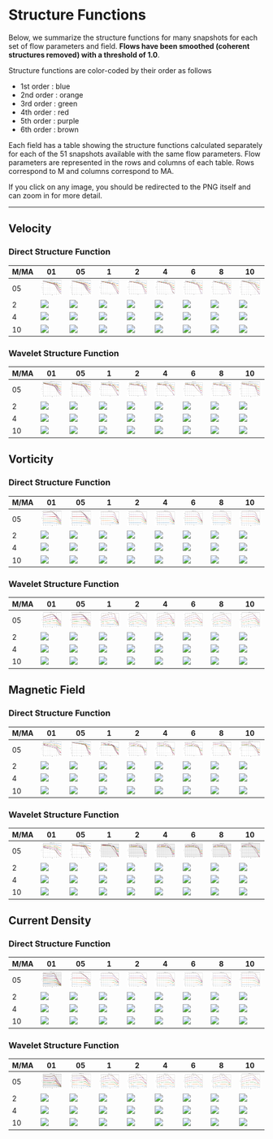 # Structure Functions

Below, we summarize the structure functions for many snapshots for each set of flow parameters and field.
**Flows have been smoothed (coherent structures removed) with a threshold of 1.0**.

Structure functions are color-coded by their order as follows

  * 1st order : blue
  * 2nd order : orange
  * 3rd order : green
  * 4th order : red
  * 5th order : purple
  * 6th order : brown

Each field has a table showing the structure functions calculated separately for each of the 51 snapshots available with the same flow parameters.
Flow parameters are represented in the rows and columns of each table.
Rows correspond to M and columns correspond to MA.

If you click on any image, you should be redirected to the PNG itself and can zoom in for more detail.

---

## Velocity

### Direct Structure Function

|M/MA| 01 | 05 | 1 | 2 | 4 | 6 | 8 | 10 |
|----|----|----|---|---|---|---|---|----|
| 05 |<img src="M05MA01/w4t-plot-structure-function-ansatz_M05MA01_avrg_vel_dsf_denoise-01d00-smooth.png">|<img src="M05MA05/w4t-plot-structure-function-ansatz_M05MA05_avrg_vel_dsf_denoise-01d00-smooth.png">|<img src="M05MA1/w4t-plot-structure-function-ansatz_M05MA1_avrg_vel_dsf_denoise-01d00-smooth.png">|<img src="M05MA2/w4t-plot-structure-function-ansatz_M05MA2_avrg_vel_dsf_denoise-01d00-smooth.png">|<img src="M05MA4/w4t-plot-structure-function-ansatz_M05MA4_avrg_vel_dsf_denoise-01d00-smooth.png">|<img src="M05MA6/w4t-plot-structure-function-ansatz_M05MA6_avrg_vel_dsf_denoise-01d00-smooth.png">|<img src="M05MA8/w4t-plot-structure-function-ansatz_M05MA8_avrg_vel_dsf_denoise-01d00-smooth.png">|<img src="M05MA10/w4t-plot-structure-function-ansatz_M05MA10_avrg_vel_dsf_denoise-01d00-smooth.png">|
| 2  |<img src="M2MA01/w4t-plot-structure-function-ansatz_M2MA01_avrg_vel_dsf_denoise-01d00-smooth.png">|<img src="M2MA05/w4t-plot-structure-function-ansatz_M2MA05_avrg_vel_dsf_denoise-01d00-smooth.png">|<img src="M2MA1/w4t-plot-structure-function-ansatz_M2MA1_avrg_vel_dsf_denoise-01d00-smooth.png">|<img src="M2MA2/w4t-plot-structure-function-ansatz_M2MA2_avrg_vel_dsf_denoise-01d00-smooth.png">|<img src="M2MA4/w4t-plot-structure-function-ansatz_M2MA4_avrg_vel_dsf_denoise-01d00-smooth.png">|<img src="M2MA6/w4t-plot-structure-function-ansatz_M2MA6_avrg_vel_dsf_denoise-01d00-smooth.png">|<img src="M2MA8/w4t-plot-structure-function-ansatz_M2MA8_avrg_vel_dsf_denoise-01d00-smooth.png">|<img src="M2MA10/w4t-plot-structure-function-ansatz_M2MA10_avrg_vel_dsf_denoise-01d00-smooth.png">|
| 4  |<img src="M4MA01/w4t-plot-structure-function-ansatz_M4MA01_avrg_vel_dsf_denoise-01d00-smooth.png">|<img src="M4MA05/w4t-plot-structure-function-ansatz_M4MA05_avrg_vel_dsf_denoise-01d00-smooth.png">|<img src="M4MA1/w4t-plot-structure-function-ansatz_M4MA1_avrg_vel_dsf_denoise-01d00-smooth.png">|<img src="M4MA2/w4t-plot-structure-function-ansatz_M4MA2_avrg_vel_dsf_denoise-01d00-smooth.png">|<img src="M4MA4/w4t-plot-structure-function-ansatz_M4MA4_avrg_vel_dsf_denoise-01d00-smooth.png">|<img src="M4MA6/w4t-plot-structure-function-ansatz_M4MA6_avrg_vel_dsf_denoise-01d00-smooth.png">|<img src="M4MA8/w4t-plot-structure-function-ansatz_M4MA8_avrg_vel_dsf_denoise-01d00-smooth.png">|<img src="M4MA10/w4t-plot-structure-function-ansatz_M4MA10_avrg_vel_dsf_denoise-01d00-smooth.png">|
| 10 |<img src="M10MA01/w4t-plot-structure-function-ansatz_M10MA01_avrg_vel_dsf_denoise-01d00-smooth.png">|<img src="M10MA05/w4t-plot-structure-function-ansatz_M10MA05_avrg_vel_dsf_denoise-01d00-smooth.png">|<img src="M10MA1/w4t-plot-structure-function-ansatz_M10MA1_avrg_vel_dsf_denoise-01d00-smooth.png">|<img src="M10MA2/w4t-plot-structure-function-ansatz_M10MA2_avrg_vel_dsf_denoise-01d00-smooth.png">|<img src="M10MA4/w4t-plot-structure-function-ansatz_M10MA4_avrg_vel_dsf_denoise-01d00-smooth.png">|<img src="M10MA6/w4t-plot-structure-function-ansatz_M10MA6_avrg_vel_dsf_denoise-01d00-smooth.png">|<img src="M10MA8/w4t-plot-structure-function-ansatz_M10MA8_avrg_vel_dsf_denoise-01d00-smooth.png">|<img src="M10MA10/w4t-plot-structure-function-ansatz_M10MA10_avrg_vel_dsf_denoise-01d00-smooth.png">|

### Wavelet Structure Function

|M/MA| 01 | 05 | 1 | 2 | 4 | 6 | 8 | 10 |
|----|----|----|---|---|---|---|---|----|
| 05 |<img src="M05MA01/w4t-plot-structure-function-ansatz_M05MA01_avrg_vel_wsf_denoise-01d00-smooth.png">|<img src="M05MA05/w4t-plot-structure-function-ansatz_M05MA05_avrg_vel_wsf_denoise-01d00-smooth.png">|<img src="M05MA1/w4t-plot-structure-function-ansatz_M05MA1_avrg_vel_wsf_denoise-01d00-smooth.png">|<img src="M05MA2/w4t-plot-structure-function-ansatz_M05MA2_avrg_vel_wsf_denoise-01d00-smooth.png">|<img src="M05MA4/w4t-plot-structure-function-ansatz_M05MA4_avrg_vel_wsf_denoise-01d00-smooth.png">|<img src="M05MA6/w4t-plot-structure-function-ansatz_M05MA6_avrg_vel_wsf_denoise-01d00-smooth.png">|<img src="M05MA8/w4t-plot-structure-function-ansatz_M05MA8_avrg_vel_wsf_denoise-01d00-smooth.png">|<img src="M05MA10/w4t-plot-structure-function-ansatz_M05MA10_avrg_vel_wsf_denoise-01d00-smooth.png">|
| 2  |<img src="M2MA01/w4t-plot-structure-function-ansatz_M2MA01_avrg_vel_wsf_denoise-01d00-smooth.png">|<img src="M2MA05/w4t-plot-structure-function-ansatz_M2MA05_avrg_vel_wsf_denoise-01d00-smooth.png">|<img src="M2MA1/w4t-plot-structure-function-ansatz_M2MA1_avrg_vel_wsf_denoise-01d00-smooth.png">|<img src="M2MA2/w4t-plot-structure-function-ansatz_M2MA2_avrg_vel_wsf_denoise-01d00-smooth.png">|<img src="M2MA4/w4t-plot-structure-function-ansatz_M2MA4_avrg_vel_wsf_denoise-01d00-smooth.png">|<img src="M2MA6/w4t-plot-structure-function-ansatz_M2MA6_avrg_vel_wsf_denoise-01d00-smooth.png">|<img src="M2MA8/w4t-plot-structure-function-ansatz_M2MA8_avrg_vel_wsf_denoise-01d00-smooth.png">|<img src="M2MA10/w4t-plot-structure-function-ansatz_M2MA10_avrg_vel_wsf_denoise-01d00-smooth.png">|
| 4  |<img src="M4MA01/w4t-plot-structure-function-ansatz_M4MA01_avrg_vel_wsf_denoise-01d00-smooth.png">|<img src="M4MA05/w4t-plot-structure-function-ansatz_M4MA05_avrg_vel_wsf_denoise-01d00-smooth.png">|<img src="M4MA1/w4t-plot-structure-function-ansatz_M4MA1_avrg_vel_wsf_denoise-01d00-smooth.png">|<img src="M4MA2/w4t-plot-structure-function-ansatz_M4MA2_avrg_vel_wsf_denoise-01d00-smooth.png">|<img src="M4MA4/w4t-plot-structure-function-ansatz_M4MA4_avrg_vel_wsf_denoise-01d00-smooth.png">|<img src="M4MA6/w4t-plot-structure-function-ansatz_M4MA6_avrg_vel_wsf_denoise-01d00-smooth.png">|<img src="M4MA8/w4t-plot-structure-function-ansatz_M4MA8_avrg_vel_wsf_denoise-01d00-smooth.png">|<img src="M4MA10/w4t-plot-structure-function-ansatz_M4MA10_avrg_vel_wsf_denoise-01d00-smooth.png">|
| 10 |<img src="M10MA01/w4t-plot-structure-function-ansatz_M10MA01_avrg_vel_wsf_denoise-01d00-smooth.png">|<img src="M10MA05/w4t-plot-structure-function-ansatz_M10MA05_avrg_vel_wsf_denoise-01d00-smooth.png">|<img src="M10MA1/w4t-plot-structure-function-ansatz_M10MA1_avrg_vel_wsf_denoise-01d00-smooth.png">|<img src="M10MA2/w4t-plot-structure-function-ansatz_M10MA2_avrg_vel_wsf_denoise-01d00-smooth.png">|<img src="M10MA4/w4t-plot-structure-function-ansatz_M10MA4_avrg_vel_wsf_denoise-01d00-smooth.png">|<img src="M10MA6/w4t-plot-structure-function-ansatz_M10MA6_avrg_vel_wsf_denoise-01d00-smooth.png">|<img src="M10MA8/w4t-plot-structure-function-ansatz_M10MA8_avrg_vel_wsf_denoise-01d00-smooth.png">|<img src="M10MA10/w4t-plot-structure-function-ansatz_M10MA10_avrg_vel_wsf_denoise-01d00-smooth.png">|

## Vorticity

### Direct Structure Function

|M/MA| 01 | 05 | 1 | 2 | 4 | 6 | 8 | 10 |
|----|----|----|---|---|---|---|---|----|
| 05 |<img src="M05MA01/w4t-plot-structure-function-ansatz_M05MA01_avrg_vort_dsf_denoise-01d00-smooth.png">|<img src="M05MA05/w4t-plot-structure-function-ansatz_M05MA05_avrg_vort_dsf_denoise-01d00-smooth.png">|<img src="M05MA1/w4t-plot-structure-function-ansatz_M05MA1_avrg_vort_dsf_denoise-01d00-smooth.png">|<img src="M05MA2/w4t-plot-structure-function-ansatz_M05MA2_avrg_vort_dsf_denoise-01d00-smooth.png">|<img src="M05MA4/w4t-plot-structure-function-ansatz_M05MA4_avrg_vort_dsf_denoise-01d00-smooth.png">|<img src="M05MA6/w4t-plot-structure-function-ansatz_M05MA6_avrg_vort_dsf_denoise-01d00-smooth.png">|<img src="M05MA8/w4t-plot-structure-function-ansatz_M05MA8_avrg_vort_dsf_denoise-01d00-smooth.png">|<img src="M05MA10/w4t-plot-structure-function-ansatz_M05MA10_avrg_vort_dsf_denoise-01d00-smooth.png">|
| 2  |<img src="M2MA01/w4t-plot-structure-function-ansatz_M2MA01_avrg_vort_dsf_denoise-01d00-smooth.png">|<img src="M2MA05/w4t-plot-structure-function-ansatz_M2MA05_avrg_vort_dsf_denoise-01d00-smooth.png">|<img src="M2MA1/w4t-plot-structure-function-ansatz_M2MA1_avrg_vort_dsf_denoise-01d00-smooth.png">|<img src="M2MA2/w4t-plot-structure-function-ansatz_M2MA2_avrg_vort_dsf_denoise-01d00-smooth.png">|<img src="M2MA4/w4t-plot-structure-function-ansatz_M2MA4_avrg_vort_dsf_denoise-01d00-smooth.png">|<img src="M2MA6/w4t-plot-structure-function-ansatz_M2MA6_avrg_vort_dsf_denoise-01d00-smooth.png">|<img src="M2MA8/w4t-plot-structure-function-ansatz_M2MA8_avrg_vort_dsf_denoise-01d00-smooth.png">|<img src="M2MA10/w4t-plot-structure-function-ansatz_M2MA10_avrg_vort_dsf_denoise-01d00-smooth.png">|
| 4  |<img src="M4MA01/w4t-plot-structure-function-ansatz_M4MA01_avrg_vort_dsf_denoise-01d00-smooth.png">|<img src="M4MA05/w4t-plot-structure-function-ansatz_M4MA05_avrg_vort_dsf_denoise-01d00-smooth.png">|<img src="M4MA1/w4t-plot-structure-function-ansatz_M4MA1_avrg_vort_dsf_denoise-01d00-smooth.png">|<img src="M4MA2/w4t-plot-structure-function-ansatz_M4MA2_avrg_vort_dsf_denoise-01d00-smooth.png">|<img src="M4MA4/w4t-plot-structure-function-ansatz_M4MA4_avrg_vort_dsf_denoise-01d00-smooth.png">|<img src="M4MA6/w4t-plot-structure-function-ansatz_M4MA6_avrg_vort_dsf_denoise-01d00-smooth.png">|<img src="M4MA8/w4t-plot-structure-function-ansatz_M4MA8_avrg_vort_dsf_denoise-01d00-smooth.png">|<img src="M4MA10/w4t-plot-structure-function-ansatz_M4MA10_avrg_vort_dsf_denoise-01d00-smooth.png">|
| 10 |<img src="M10MA01/w4t-plot-structure-function-ansatz_M10MA01_avrg_vort_dsf_denoise-01d00-smooth.png">|<img src="M10MA05/w4t-plot-structure-function-ansatz_M10MA05_avrg_vort_dsf_denoise-01d00-smooth.png">|<img src="M10MA1/w4t-plot-structure-function-ansatz_M10MA1_avrg_vort_dsf_denoise-01d00-smooth.png">|<img src="M10MA2/w4t-plot-structure-function-ansatz_M10MA2_avrg_vort_dsf_denoise-01d00-smooth.png">|<img src="M10MA4/w4t-plot-structure-function-ansatz_M10MA4_avrg_vort_dsf_denoise-01d00-smooth.png">|<img src="M10MA6/w4t-plot-structure-function-ansatz_M10MA6_avrg_vort_dsf_denoise-01d00-smooth.png">|<img src="M10MA8/w4t-plot-structure-function-ansatz_M10MA8_avrg_vort_dsf_denoise-01d00-smooth.png">|<img src="M10MA10/w4t-plot-structure-function-ansatz_M10MA10_avrg_vort_dsf_denoise-01d00-smooth.png">|

### Wavelet Structure Function

|M/MA| 01 | 05 | 1 | 2 | 4 | 6 | 8 | 10 |
|----|----|----|---|---|---|---|---|----|
| 05 |<img src="M05MA01/w4t-plot-structure-function-ansatz_M05MA01_avrg_vort_wsf_denoise-01d00-smooth.png">|<img src="M05MA05/w4t-plot-structure-function-ansatz_M05MA05_avrg_vort_wsf_denoise-01d00-smooth.png">|<img src="M05MA1/w4t-plot-structure-function-ansatz_M05MA1_avrg_vort_wsf_denoise-01d00-smooth.png">|<img src="M05MA2/w4t-plot-structure-function-ansatz_M05MA2_avrg_vort_wsf_denoise-01d00-smooth.png">|<img src="M05MA4/w4t-plot-structure-function-ansatz_M05MA4_avrg_vort_wsf_denoise-01d00-smooth.png">|<img src="M05MA6/w4t-plot-structure-function-ansatz_M05MA6_avrg_vort_wsf_denoise-01d00-smooth.png">|<img src="M05MA8/w4t-plot-structure-function-ansatz_M05MA8_avrg_vort_wsf_denoise-01d00-smooth.png">|<img src="M05MA10/w4t-plot-structure-function-ansatz_M05MA10_avrg_vort_wsf_denoise-01d00-smooth.png">|
| 2  |<img src="M2MA01/w4t-plot-structure-function-ansatz_M2MA01_avrg_vort_wsf_denoise-01d00-smooth.png">|<img src="M2MA05/w4t-plot-structure-function-ansatz_M2MA05_avrg_vort_wsf_denoise-01d00-smooth.png">|<img src="M2MA1/w4t-plot-structure-function-ansatz_M2MA1_avrg_vort_wsf_denoise-01d00-smooth.png">|<img src="M2MA2/w4t-plot-structure-function-ansatz_M2MA2_avrg_vort_wsf_denoise-01d00-smooth.png">|<img src="M2MA4/w4t-plot-structure-function-ansatz_M2MA4_avrg_vort_wsf_denoise-01d00-smooth.png">|<img src="M2MA6/w4t-plot-structure-function-ansatz_M2MA6_avrg_vort_wsf_denoise-01d00-smooth.png">|<img src="M2MA8/w4t-plot-structure-function-ansatz_M2MA8_avrg_vort_wsf_denoise-01d00-smooth.png">|<img src="M2MA10/w4t-plot-structure-function-ansatz_M2MA10_avrg_vort_wsf_denoise-01d00-smooth.png">|
| 4  |<img src="M4MA01/w4t-plot-structure-function-ansatz_M4MA01_avrg_vort_wsf_denoise-01d00-smooth.png">|<img src="M4MA05/w4t-plot-structure-function-ansatz_M4MA05_avrg_vort_wsf_denoise-01d00-smooth.png">|<img src="M4MA1/w4t-plot-structure-function-ansatz_M4MA1_avrg_vort_wsf_denoise-01d00-smooth.png">|<img src="M4MA2/w4t-plot-structure-function-ansatz_M4MA2_avrg_vort_wsf_denoise-01d00-smooth.png">|<img src="M4MA4/w4t-plot-structure-function-ansatz_M4MA4_avrg_vort_wsf_denoise-01d00-smooth.png">|<img src="M4MA6/w4t-plot-structure-function-ansatz_M4MA6_avrg_vort_wsf_denoise-01d00-smooth.png">|<img src="M4MA8/w4t-plot-structure-function-ansatz_M4MA8_avrg_vort_wsf_denoise-01d00-smooth.png">|<img src="M4MA10/w4t-plot-structure-function-ansatz_M4MA10_avrg_vort_wsf_denoise-01d00-smooth.png">|
| 10 |<img src="M10MA01/w4t-plot-structure-function-ansatz_M10MA01_avrg_vort_wsf_denoise-01d00-smooth.png">|<img src="M10MA05/w4t-plot-structure-function-ansatz_M10MA05_avrg_vort_wsf_denoise-01d00-smooth.png">|<img src="M10MA1/w4t-plot-structure-function-ansatz_M10MA1_avrg_vort_wsf_denoise-01d00-smooth.png">|<img src="M10MA2/w4t-plot-structure-function-ansatz_M10MA2_avrg_vort_wsf_denoise-01d00-smooth.png">|<img src="M10MA4/w4t-plot-structure-function-ansatz_M10MA4_avrg_vort_wsf_denoise-01d00-smooth.png">|<img src="M10MA6/w4t-plot-structure-function-ansatz_M10MA6_avrg_vort_wsf_denoise-01d00-smooth.png">|<img src="M10MA8/w4t-plot-structure-function-ansatz_M10MA8_avrg_vort_wsf_denoise-01d00-smooth.png">|<img src="M10MA10/w4t-plot-structure-function-ansatz_M10MA10_avrg_vort_wsf_denoise-01d00-smooth.png">|

## Magnetic Field

### Direct Structure Function

|M/MA| 01 | 05 | 1 | 2 | 4 | 6 | 8 | 10 |
|----|----|----|---|---|---|---|---|----|
| 05 |<img src="M05MA01/w4t-plot-structure-function-ansatz_M05MA01_avrg_mag_dsf_denoise-01d00-smooth.png">|<img src="M05MA05/w4t-plot-structure-function-ansatz_M05MA05_avrg_mag_dsf_denoise-01d00-smooth.png">|<img src="M05MA1/w4t-plot-structure-function-ansatz_M05MA1_avrg_mag_dsf_denoise-01d00-smooth.png">|<img src="M05MA2/w4t-plot-structure-function-ansatz_M05MA2_avrg_mag_dsf_denoise-01d00-smooth.png">|<img src="M05MA4/w4t-plot-structure-function-ansatz_M05MA4_avrg_mag_dsf_denoise-01d00-smooth.png">|<img src="M05MA6/w4t-plot-structure-function-ansatz_M05MA6_avrg_mag_dsf_denoise-01d00-smooth.png">|<img src="M05MA8/w4t-plot-structure-function-ansatz_M05MA8_avrg_mag_dsf_denoise-01d00-smooth.png">|<img src="M05MA10/w4t-plot-structure-function-ansatz_M05MA10_avrg_mag_dsf_denoise-01d00-smooth.png">|
| 2  |<img src="M2MA01/w4t-plot-structure-function-ansatz_M2MA01_avrg_mag_dsf_denoise-01d00-smooth.png">|<img src="M2MA05/w4t-plot-structure-function-ansatz_M2MA05_avrg_mag_dsf_denoise-01d00-smooth.png">|<img src="M2MA1/w4t-plot-structure-function-ansatz_M2MA1_avrg_mag_dsf_denoise-01d00-smooth.png">|<img src="M2MA2/w4t-plot-structure-function-ansatz_M2MA2_avrg_mag_dsf_denoise-01d00-smooth.png">|<img src="M2MA4/w4t-plot-structure-function-ansatz_M2MA4_avrg_mag_dsf_denoise-01d00-smooth.png">|<img src="M2MA6/w4t-plot-structure-function-ansatz_M2MA6_avrg_mag_dsf_denoise-01d00-smooth.png">|<img src="M2MA8/w4t-plot-structure-function-ansatz_M2MA8_avrg_mag_dsf_denoise-01d00-smooth.png">|<img src="M2MA10/w4t-plot-structure-function-ansatz_M2MA10_avrg_mag_dsf_denoise-01d00-smooth.png">|
| 4  |<img src="M4MA01/w4t-plot-structure-function-ansatz_M4MA01_avrg_mag_dsf_denoise-01d00-smooth.png">|<img src="M4MA05/w4t-plot-structure-function-ansatz_M4MA05_avrg_mag_dsf_denoise-01d00-smooth.png">|<img src="M4MA1/w4t-plot-structure-function-ansatz_M4MA1_avrg_mag_dsf_denoise-01d00-smooth.png">|<img src="M4MA2/w4t-plot-structure-function-ansatz_M4MA2_avrg_mag_dsf_denoise-01d00-smooth.png">|<img src="M4MA4/w4t-plot-structure-function-ansatz_M4MA4_avrg_mag_dsf_denoise-01d00-smooth.png">|<img src="M4MA6/w4t-plot-structure-function-ansatz_M4MA6_avrg_mag_dsf_denoise-01d00-smooth.png">|<img src="M4MA8/w4t-plot-structure-function-ansatz_M4MA8_avrg_mag_dsf_denoise-01d00-smooth.png">|<img src="M4MA10/w4t-plot-structure-function-ansatz_M4MA10_avrg_mag_dsf_denoise-01d00-smooth.png">|
| 10 |<img src="M10MA01/w4t-plot-structure-function-ansatz_M10MA01_avrg_mag_dsf_denoise-01d00-smooth.png">|<img src="M10MA05/w4t-plot-structure-function-ansatz_M10MA05_avrg_mag_dsf_denoise-01d00-smooth.png">|<img src="M10MA1/w4t-plot-structure-function-ansatz_M10MA1_avrg_mag_dsf_denoise-01d00-smooth.png">|<img src="M10MA2/w4t-plot-structure-function-ansatz_M10MA2_avrg_mag_dsf_denoise-01d00-smooth.png">|<img src="M10MA4/w4t-plot-structure-function-ansatz_M10MA4_avrg_mag_dsf_denoise-01d00-smooth.png">|<img src="M10MA6/w4t-plot-structure-function-ansatz_M10MA6_avrg_mag_dsf_denoise-01d00-smooth.png">|<img src="M10MA8/w4t-plot-structure-function-ansatz_M10MA8_avrg_mag_dsf_denoise-01d00-smooth.png">|<img src="M10MA10/w4t-plot-structure-function-ansatz_M10MA10_avrg_mag_dsf_denoise-01d00-smooth.png">|

### Wavelet Structure Function

|M/MA| 01 | 05 | 1 | 2 | 4 | 6 | 8 | 10 |
|----|----|----|---|---|---|---|---|----|
| 05 |<img src="M05MA01/w4t-plot-structure-function-ansatz_M05MA01_avrg_mag_wsf_denoise-01d00-smooth.png">|<img src="M05MA05/w4t-plot-structure-function-ansatz_M05MA05_avrg_mag_wsf_denoise-01d00-smooth.png">|<img src="M05MA1/w4t-plot-structure-function-ansatz_M05MA1_avrg_mag_wsf_denoise-01d00-smooth.png">|<img src="M05MA2/w4t-plot-structure-function-ansatz_M05MA2_avrg_mag_wsf_denoise-01d00-smooth.png">|<img src="M05MA4/w4t-plot-structure-function-ansatz_M05MA4_avrg_mag_wsf_denoise-01d00-smooth.png">|<img src="M05MA6/w4t-plot-structure-function-ansatz_M05MA6_avrg_mag_wsf_denoise-01d00-smooth.png">|<img src="M05MA8/w4t-plot-structure-function-ansatz_M05MA8_avrg_mag_wsf_denoise-01d00-smooth.png">|<img src="M05MA10/w4t-plot-structure-function-ansatz_M05MA10_avrg_mag_wsf_denoise-01d00-smooth.png">|
| 2  |<img src="M2MA01/w4t-plot-structure-function-ansatz_M2MA01_avrg_mag_wsf_denoise-01d00-smooth.png">|<img src="M2MA05/w4t-plot-structure-function-ansatz_M2MA05_avrg_mag_wsf_denoise-01d00-smooth.png">|<img src="M2MA1/w4t-plot-structure-function-ansatz_M2MA1_avrg_mag_wsf_denoise-01d00-smooth.png">|<img src="M2MA2/w4t-plot-structure-function-ansatz_M2MA2_avrg_mag_wsf_denoise-01d00-smooth.png">|<img src="M2MA4/w4t-plot-structure-function-ansatz_M2MA4_avrg_mag_wsf_denoise-01d00-smooth.png">|<img src="M2MA6/w4t-plot-structure-function-ansatz_M2MA6_avrg_mag_wsf_denoise-01d00-smooth.png">|<img src="M2MA8/w4t-plot-structure-function-ansatz_M2MA8_avrg_mag_wsf_denoise-01d00-smooth.png">|<img src="M2MA10/w4t-plot-structure-function-ansatz_M2MA10_avrg_mag_wsf_denoise-01d00-smooth.png">|
| 4  |<img src="M4MA01/w4t-plot-structure-function-ansatz_M4MA01_avrg_mag_wsf_denoise-01d00-smooth.png">|<img src="M4MA05/w4t-plot-structure-function-ansatz_M4MA05_avrg_mag_wsf_denoise-01d00-smooth.png">|<img src="M4MA1/w4t-plot-structure-function-ansatz_M4MA1_avrg_mag_wsf_denoise-01d00-smooth.png">|<img src="M4MA2/w4t-plot-structure-function-ansatz_M4MA2_avrg_mag_wsf_denoise-01d00-smooth.png">|<img src="M4MA4/w4t-plot-structure-function-ansatz_M4MA4_avrg_mag_wsf_denoise-01d00-smooth.png">|<img src="M4MA6/w4t-plot-structure-function-ansatz_M4MA6_avrg_mag_wsf_denoise-01d00-smooth.png">|<img src="M4MA8/w4t-plot-structure-function-ansatz_M4MA8_avrg_mag_wsf_denoise-01d00-smooth.png">|<img src="M4MA10/w4t-plot-structure-function-ansatz_M4MA10_avrg_mag_wsf_denoise-01d00-smooth.png">|
| 10 |<img src="M10MA01/w4t-plot-structure-function-ansatz_M10MA01_avrg_mag_wsf_denoise-01d00-smooth.png">|<img src="M10MA05/w4t-plot-structure-function-ansatz_M10MA05_avrg_mag_wsf_denoise-01d00-smooth.png">|<img src="M10MA1/w4t-plot-structure-function-ansatz_M10MA1_avrg_mag_wsf_denoise-01d00-smooth.png">|<img src="M10MA2/w4t-plot-structure-function-ansatz_M10MA2_avrg_mag_wsf_denoise-01d00-smooth.png">|<img src="M10MA4/w4t-plot-structure-function-ansatz_M10MA4_avrg_mag_wsf_denoise-01d00-smooth.png">|<img src="M10MA6/w4t-plot-structure-function-ansatz_M10MA6_avrg_mag_wsf_denoise-01d00-smooth.png">|<img src="M10MA8/w4t-plot-structure-function-ansatz_M10MA8_avrg_mag_wsf_denoise-01d00-smooth.png">|<img src="M10MA10/w4t-plot-structure-function-ansatz_M10MA10_avrg_mag_wsf_denoise-01d00-smooth.png">|

## Current Density

### Direct Structure Function

|M/MA| 01 | 05 | 1 | 2 | 4 | 6 | 8 | 10 |
|----|----|----|---|---|---|---|---|----|
| 05 |<img src="M05MA01/w4t-plot-structure-function-ansatz_M05MA01_avrg_curr_dsf_denoise-01d00-smooth.png">|<img src="M05MA05/w4t-plot-structure-function-ansatz_M05MA05_avrg_curr_dsf_denoise-01d00-smooth.png">|<img src="M05MA1/w4t-plot-structure-function-ansatz_M05MA1_avrg_curr_dsf_denoise-01d00-smooth.png">|<img src="M05MA2/w4t-plot-structure-function-ansatz_M05MA2_avrg_curr_dsf_denoise-01d00-smooth.png">|<img src="M05MA4/w4t-plot-structure-function-ansatz_M05MA4_avrg_curr_dsf_denoise-01d00-smooth.png">|<img src="M05MA6/w4t-plot-structure-function-ansatz_M05MA6_avrg_curr_dsf_denoise-01d00-smooth.png">|<img src="M05MA8/w4t-plot-structure-function-ansatz_M05MA8_avrg_curr_dsf_denoise-01d00-smooth.png">|<img src="M05MA10/w4t-plot-structure-function-ansatz_M05MA10_avrg_curr_dsf_denoise-01d00-smooth.png">|
| 2  |<img src="M2MA01/w4t-plot-structure-function-ansatz_M2MA01_avrg_curr_dsf_denoise-01d00-smooth.png">|<img src="M2MA05/w4t-plot-structure-function-ansatz_M2MA05_avrg_curr_dsf_denoise-01d00-smooth.png">|<img src="M2MA1/w4t-plot-structure-function-ansatz_M2MA1_avrg_curr_dsf_denoise-01d00-smooth.png">|<img src="M2MA2/w4t-plot-structure-function-ansatz_M2MA2_avrg_curr_dsf_denoise-01d00-smooth.png">|<img src="M2MA4/w4t-plot-structure-function-ansatz_M2MA4_avrg_curr_dsf_denoise-01d00-smooth.png">|<img src="M2MA6/w4t-plot-structure-function-ansatz_M2MA6_avrg_curr_dsf_denoise-01d00-smooth.png">|<img src="M2MA8/w4t-plot-structure-function-ansatz_M2MA8_avrg_curr_dsf_denoise-01d00-smooth.png">|<img src="M2MA10/w4t-plot-structure-function-ansatz_M2MA10_avrg_curr_dsf_denoise-01d00-smooth.png">|
| 4  |<img src="M4MA01/w4t-plot-structure-function-ansatz_M4MA01_avrg_curr_dsf_denoise-01d00-smooth.png">|<img src="M4MA05/w4t-plot-structure-function-ansatz_M4MA05_avrg_curr_dsf_denoise-01d00-smooth.png">|<img src="M4MA1/w4t-plot-structure-function-ansatz_M4MA1_avrg_curr_dsf_denoise-01d00-smooth.png">|<img src="M4MA2/w4t-plot-structure-function-ansatz_M4MA2_avrg_curr_dsf_denoise-01d00-smooth.png">|<img src="M4MA4/w4t-plot-structure-function-ansatz_M4MA4_avrg_curr_dsf_denoise-01d00-smooth.png">|<img src="M4MA6/w4t-plot-structure-function-ansatz_M4MA6_avrg_curr_dsf_denoise-01d00-smooth.png">|<img src="M4MA8/w4t-plot-structure-function-ansatz_M4MA8_avrg_curr_dsf_denoise-01d00-smooth.png">|<img src="M4MA10/w4t-plot-structure-function-ansatz_M4MA10_avrg_curr_dsf_denoise-01d00-smooth.png">|
| 10 |<img src="M10MA01/w4t-plot-structure-function-ansatz_M10MA01_avrg_curr_dsf_denoise-01d00-smooth.png">|<img src="M10MA05/w4t-plot-structure-function-ansatz_M10MA05_avrg_curr_dsf_denoise-01d00-smooth.png">|<img src="M10MA1/w4t-plot-structure-function-ansatz_M10MA1_avrg_curr_dsf_denoise-01d00-smooth.png">|<img src="M10MA2/w4t-plot-structure-function-ansatz_M10MA2_avrg_curr_dsf_denoise-01d00-smooth.png">|<img src="M10MA4/w4t-plot-structure-function-ansatz_M10MA4_avrg_curr_dsf_denoise-01d00-smooth.png">|<img src="M10MA6/w4t-plot-structure-function-ansatz_M10MA6_avrg_curr_dsf_denoise-01d00-smooth.png">|<img src="M10MA8/w4t-plot-structure-function-ansatz_M10MA8_avrg_curr_dsf_denoise-01d00-smooth.png">|<img src="M10MA10/w4t-plot-structure-function-ansatz_M10MA10_avrg_curr_dsf_denoise-01d00-smooth.png">|

### Wavelet Structure Function

|M/MA| 01 | 05 | 1 | 2 | 4 | 6 | 8 | 10 |
|----|----|----|---|---|---|---|---|----|
| 05 |<img src="M05MA01/w4t-plot-structure-function-ansatz_M05MA01_avrg_curr_wsf_denoise-01d00-smooth.png">|<img src="M05MA05/w4t-plot-structure-function-ansatz_M05MA05_avrg_curr_wsf_denoise-01d00-smooth.png">|<img src="M05MA1/w4t-plot-structure-function-ansatz_M05MA1_avrg_curr_wsf_denoise-01d00-smooth.png">|<img src="M05MA2/w4t-plot-structure-function-ansatz_M05MA2_avrg_curr_wsf_denoise-01d00-smooth.png">|<img src="M05MA4/w4t-plot-structure-function-ansatz_M05MA4_avrg_curr_wsf_denoise-01d00-smooth.png">|<img src="M05MA6/w4t-plot-structure-function-ansatz_M05MA6_avrg_curr_wsf_denoise-01d00-smooth.png">|<img src="M05MA8/w4t-plot-structure-function-ansatz_M05MA8_avrg_curr_wsf_denoise-01d00-smooth.png">|<img src="M05MA10/w4t-plot-structure-function-ansatz_M05MA10_avrg_curr_wsf_denoise-01d00-smooth.png">|
| 2  |<img src="M2MA01/w4t-plot-structure-function-ansatz_M2MA01_avrg_curr_wsf_denoise-01d00-smooth.png">|<img src="M2MA05/w4t-plot-structure-function-ansatz_M2MA05_avrg_curr_wsf_denoise-01d00-smooth.png">|<img src="M2MA1/w4t-plot-structure-function-ansatz_M2MA1_avrg_curr_wsf_denoise-01d00-smooth.png">|<img src="M2MA2/w4t-plot-structure-function-ansatz_M2MA2_avrg_curr_wsf_denoise-01d00-smooth.png">|<img src="M2MA4/w4t-plot-structure-function-ansatz_M2MA4_avrg_curr_wsf_denoise-01d00-smooth.png">|<img src="M2MA6/w4t-plot-structure-function-ansatz_M2MA6_avrg_curr_wsf_denoise-01d00-smooth.png">|<img src="M2MA8/w4t-plot-structure-function-ansatz_M2MA8_avrg_curr_wsf_denoise-01d00-smooth.png">|<img src="M2MA10/w4t-plot-structure-function-ansatz_M2MA10_avrg_curr_wsf_denoise-01d00-smooth.png">|
| 4  |<img src="M4MA01/w4t-plot-structure-function-ansatz_M4MA01_avrg_curr_wsf_denoise-01d00-smooth.png">|<img src="M4MA05/w4t-plot-structure-function-ansatz_M4MA05_avrg_curr_wsf_denoise-01d00-smooth.png">|<img src="M4MA1/w4t-plot-structure-function-ansatz_M4MA1_avrg_curr_wsf_denoise-01d00-smooth.png">|<img src="M4MA2/w4t-plot-structure-function-ansatz_M4MA2_avrg_curr_wsf_denoise-01d00-smooth.png">|<img src="M4MA4/w4t-plot-structure-function-ansatz_M4MA4_avrg_curr_wsf_denoise-01d00-smooth.png">|<img src="M4MA6/w4t-plot-structure-function-ansatz_M4MA6_avrg_curr_wsf_denoise-01d00-smooth.png">|<img src="M4MA8/w4t-plot-structure-function-ansatz_M4MA8_avrg_curr_wsf_denoise-01d00-smooth.png">|<img src="M4MA10/w4t-plot-structure-function-ansatz_M4MA10_avrg_curr_wsf_denoise-01d00-smooth.png">|
| 10 |<img src="M10MA01/w4t-plot-structure-function-ansatz_M10MA01_avrg_curr_wsf_denoise-01d00-smooth.png">|<img src="M10MA05/w4t-plot-structure-function-ansatz_M10MA05_avrg_curr_wsf_denoise-01d00-smooth.png">|<img src="M10MA1/w4t-plot-structure-function-ansatz_M10MA1_avrg_curr_wsf_denoise-01d00-smooth.png">|<img src="M10MA2/w4t-plot-structure-function-ansatz_M10MA2_avrg_curr_wsf_denoise-01d00-smooth.png">|<img src="M10MA4/w4t-plot-structure-function-ansatz_M10MA4_avrg_curr_wsf_denoise-01d00-smooth.png">|<img src="M10MA6/w4t-plot-structure-function-ansatz_M10MA6_avrg_curr_wsf_denoise-01d00-smooth.png">|<img src="M10MA8/w4t-plot-structure-function-ansatz_M10MA8_avrg_curr_wsf_denoise-01d00-smooth.png">|<img src="M10MA10/w4t-plot-structure-function-ansatz_M10MA10_avrg_curr_wsf_denoise-01d00-smooth.png">|
